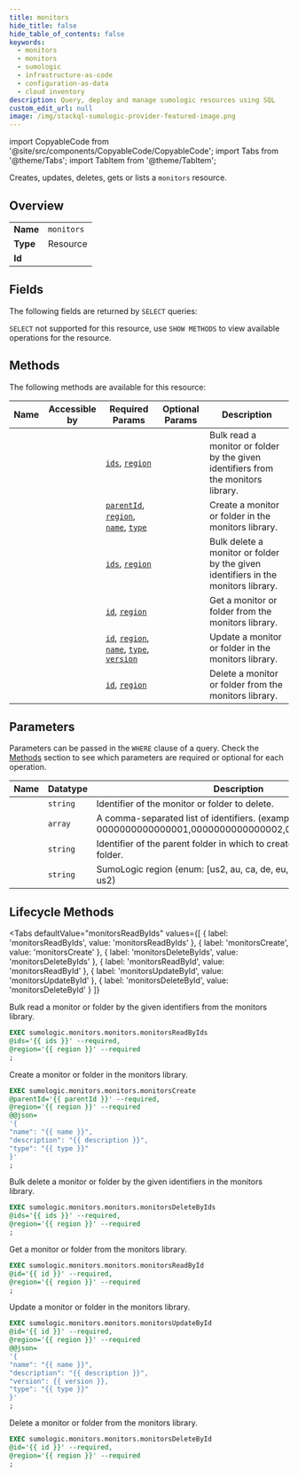 ```yaml
--- 
title: monitors
hide_title: false
hide_table_of_contents: false
keywords:
  - monitors
  - monitors
  - sumologic
  - infrastructure-as-code
  - configuration-as-data
  - cloud inventory
description: Query, deploy and manage sumologic resources using SQL
custom_edit_url: null
image: /img/stackql-sumologic-provider-featured-image.png
---
```


import CopyableCode from '@site/src/components/CopyableCode/CopyableCode';
import Tabs from '@theme/Tabs';
import TabItem from '@theme/TabItem';

Creates, updates, deletes, gets or lists a <code>monitors</code> resource.

## Overview
<table><tbody>
<tr><td><b>Name</b></td><td><code>monitors</code></td></tr>
<tr><td><b>Type</b></td><td>Resource</td></tr>
<tr><td><b>Id</b></td><td><CopyableCode code="sumologic.monitors.monitors" /></td></tr>
</tbody></table>

## Fields

The following fields are returned by `SELECT` queries:

`SELECT` not supported for this resource, use `SHOW METHODS` to view available operations for the resource.


## Methods

The following methods are available for this resource:

<table>
<thead>
    <tr>
    <th>Name</th>
    <th>Accessible by</th>
    <th>Required Params</th>
    <th>Optional Params</th>
    <th>Description</th>
    </tr>
</thead>
<tbody>
<tr>
    <td><a href="#monitorsReadByIds"><CopyableCode code="monitorsReadByIds" /></a></td>
    <td><CopyableCode code="exec" /></td>
    <td><a href="#parameter-ids"><code>ids</code></a>, <a href="#parameter-region"><code>region</code></a></td>
    <td></td>
    <td>Bulk read a monitor or folder by the given identifiers from the monitors library.</td>
</tr>
<tr>
    <td><a href="#monitorsCreate"><CopyableCode code="monitorsCreate" /></a></td>
    <td><CopyableCode code="exec" /></td>
    <td><a href="#parameter-parentId"><code>parentId</code></a>, <a href="#parameter-region"><code>region</code></a>, <a href="#parameter-name"><code>name</code></a>, <a href="#parameter-type"><code>type</code></a></td>
    <td></td>
    <td>Create a monitor or folder in the monitors library.</td>
</tr>
<tr>
    <td><a href="#monitorsDeleteByIds"><CopyableCode code="monitorsDeleteByIds" /></a></td>
    <td><CopyableCode code="exec" /></td>
    <td><a href="#parameter-ids"><code>ids</code></a>, <a href="#parameter-region"><code>region</code></a></td>
    <td></td>
    <td>Bulk delete a monitor or folder by the given identifiers in the monitors library.</td>
</tr>
<tr>
    <td><a href="#monitorsReadById"><CopyableCode code="monitorsReadById" /></a></td>
    <td><CopyableCode code="exec" /></td>
    <td><a href="#parameter-id"><code>id</code></a>, <a href="#parameter-region"><code>region</code></a></td>
    <td></td>
    <td>Get a monitor or folder from the monitors library.</td>
</tr>
<tr>
    <td><a href="#monitorsUpdateById"><CopyableCode code="monitorsUpdateById" /></a></td>
    <td><CopyableCode code="exec" /></td>
    <td><a href="#parameter-id"><code>id</code></a>, <a href="#parameter-region"><code>region</code></a>, <a href="#parameter-name"><code>name</code></a>, <a href="#parameter-type"><code>type</code></a>, <a href="#parameter-version"><code>version</code></a></td>
    <td></td>
    <td>Update a monitor or folder in the monitors library.</td>
</tr>
<tr>
    <td><a href="#monitorsDeleteById"><CopyableCode code="monitorsDeleteById" /></a></td>
    <td><CopyableCode code="exec" /></td>
    <td><a href="#parameter-id"><code>id</code></a>, <a href="#parameter-region"><code>region</code></a></td>
    <td></td>
    <td>Delete a monitor or folder from the monitors library.</td>
</tr>
</tbody>
</table>

## Parameters

Parameters can be passed in the `WHERE` clause of a query. Check the [Methods](#methods) section to see which parameters are required or optional for each operation.

<table>
<thead>
    <tr>
    <th>Name</th>
    <th>Datatype</th>
    <th>Description</th>
    </tr>
</thead>
<tbody>
<tr id="parameter-id">
    <td><CopyableCode code="id" /></td>
    <td><code>string</code></td>
    <td>Identifier of the monitor or folder to delete.</td>
</tr>
<tr id="parameter-ids">
    <td><CopyableCode code="ids" /></td>
    <td><code>array</code></td>
    <td>A comma-separated list of identifiers. (example: 0000000000000001,0000000000000002,0000000000000003)</td>
</tr>
<tr id="parameter-parentId">
    <td><CopyableCode code="parentId" /></td>
    <td><code>string</code></td>
    <td>Identifier of the parent folder in which to create the monitor or folder.</td>
</tr>
<tr id="parameter-region">
    <td><CopyableCode code="region" /></td>
    <td><code>string</code></td>
    <td>SumoLogic region (enum: [us2, au, ca, de, eu, fed, in, jp], default: us2)</td>
</tr>
</tbody>
</table>

## Lifecycle Methods

<Tabs
    defaultValue="monitorsReadByIds"
    values={[
        { label: 'monitorsReadByIds', value: 'monitorsReadByIds' },
        { label: 'monitorsCreate', value: 'monitorsCreate' },
        { label: 'monitorsDeleteByIds', value: 'monitorsDeleteByIds' },
        { label: 'monitorsReadById', value: 'monitorsReadById' },
        { label: 'monitorsUpdateById', value: 'monitorsUpdateById' },
        { label: 'monitorsDeleteById', value: 'monitorsDeleteById' }
    ]}
>
<TabItem value="monitorsReadByIds">

Bulk read a monitor or folder by the given identifiers from the monitors library.

```sql
EXEC sumologic.monitors.monitors.monitorsReadByIds 
@ids='{{ ids }}' --required, 
@region='{{ region }}' --required
;
```
</TabItem>
<TabItem value="monitorsCreate">

Create a monitor or folder in the monitors library.

```sql
EXEC sumologic.monitors.monitors.monitorsCreate 
@parentId='{{ parentId }}' --required, 
@region='{{ region }}' --required 
@@json=
'{
"name": "{{ name }}", 
"description": "{{ description }}", 
"type": "{{ type }}"
}'
;
```
</TabItem>
<TabItem value="monitorsDeleteByIds">

Bulk delete a monitor or folder by the given identifiers in the monitors library.

```sql
EXEC sumologic.monitors.monitors.monitorsDeleteByIds 
@ids='{{ ids }}' --required, 
@region='{{ region }}' --required
;
```
</TabItem>
<TabItem value="monitorsReadById">

Get a monitor or folder from the monitors library.

```sql
EXEC sumologic.monitors.monitors.monitorsReadById 
@id='{{ id }}' --required, 
@region='{{ region }}' --required
;
```
</TabItem>
<TabItem value="monitorsUpdateById">

Update a monitor or folder in the monitors library.

```sql
EXEC sumologic.monitors.monitors.monitorsUpdateById 
@id='{{ id }}' --required, 
@region='{{ region }}' --required 
@@json=
'{
"name": "{{ name }}", 
"description": "{{ description }}", 
"version": {{ version }}, 
"type": "{{ type }}"
}'
;
```
</TabItem>
<TabItem value="monitorsDeleteById">

Delete a monitor or folder from the monitors library.

```sql
EXEC sumologic.monitors.monitors.monitorsDeleteById 
@id='{{ id }}' --required, 
@region='{{ region }}' --required
;
```
</TabItem>
</Tabs>
